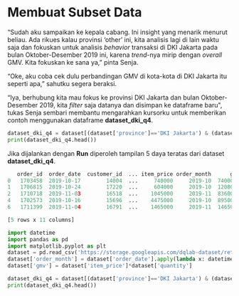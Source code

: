 # Membuat Subset Data

“Sudah aku sampaikan ke kepala cabang. Ini insight yang menarik menurut beliau. Ada rikues kalau provinsi ‘other’ ini, kita analisis lagi di lain waktu saja dan fokuskan untuk analisis _behavior_ transaksi di DKI Jakarta pada bulan Oktober-Desember 2019 ini, karena _trend_-nya mirip dengan _overall_ GMV. Kita fokuskan ke sana ya,” pinta Senja.

“Oke, aku coba cek dulu perbandingan GMV di kota-kota di DKI Jakarta itu seperti apa,” sahutku segera beraksi.

“Iya, berhubung kita mau fokus ke provinsi DKI Jakarta dan bulan Oktober-Desember 2019, kita _filter_ saja datanya dan disimpan ke dataframe baru", tukas Senja sembari membantu mengarahkan kursorku untuk memberikan contoh menggunakan dataframe **dataset_dki_q4**.

```python
dataset_dki_q4 = dataset[(dataset['province']=='DKI Jakarta') & (dataset['order_month'] >= '2019-10')]
print(dataset_dki_q4.head())
```

Jika dijalankan dengan **Run** diperoleh tampilan 5 daya teratas dari dataset **dataset_dki_q4**.

```python
   order_id  order_date  customer_id  ... item_price order_month      gmv
0   1703458  2019-10-17        14004  ...     740000     2019-10  7400000
1   1706815  2019-10-24        17220  ...     604000     2019-10  1208000
2   1710718  2019-11-03        16518  ...    1045000     2019-11  8360000
4   1702573  2019-10-16        15696  ...    4475000     2019-10  8950000
6   1711399  2019-11-04        16791  ...    1465000     2019-11  1465000

[5 rows x 11 columns]
```

```python
import datetime
import pandas as pd
import matplotlib.pyplot as plt
dataset = pd.read_csv('https://storage.googleapis.com/dqlab-dataset/retail_raw_reduced.csv')
dataset['order_month'] = dataset['order_date'].apply(lambda x: datetime.datetime.strptime(x, "%Y-%m-%d").strftime('%Y-%m'))
dataset['gmv'] = dataset['item_price']*dataset['quantity']

dataset_dki_q4 = dataset[(dataset['province']=='DKI Jakarta') & (dataset['order_month'] >= '2019-10')]
print(dataset_dki_q4.head())
```
